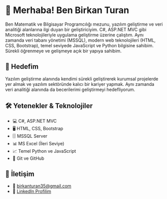 # 👋 Merhaba! Ben Birkan Turan

Ben Matematik ve Bilgisayar Programcılığı mezunu, yazılım geliştirme ve veri analitiği alanlarına ilgi duyan bir geliştiriciyim. C#, ASP.NET MVC gibi Microsoft teknolojileriyle uygulama geliştirme üzerine çalıştım. Aynı zamanda veri tabanı yönetimi (MSSQL), modern web teknolojileri (HTML, CSS, Bootstrap), temel seviyede JavaScript ve Python bilgisine sahibim. Sürekli öğrenmeye ve gelişmeye açık bir yapıya sahibim.

## 💼 Hedefim
Yazılım geliştirme alanında kendimi sürekli geliştirerek kurumsal projelerde yer almak ve yazılım sektöründe kalıcı bir kariyer yapmak. Aynı zamanda veri analitiği alanında da becerilerimi geliştirmeyi hedefliyorum.

## 🛠️ Yetenekler & Teknolojiler
- 💻 C#, ASP.NET MVC
- 🖥️ HTML, CSS, Bootstrap
- 🗄️ MSSQL Server
- 📊 MS Excel (İleri Seviye)
- 📈 Temel Python ve JavaScript
- 🧠 Git ve GitHub

## 🔗 İletişim
- 📧 birkanturan35@gmail.com  
- 💼 [LinkedIn Profilim](https://www.linkedin.com/in/birkanturan10/)

